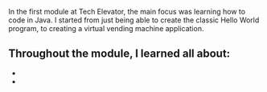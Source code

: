 In the first module at Tech Elevator, the main focus was learning how to code in Java.  I started from just being able to create the classic Hello World program, to creating a virtual vending machine application.  

Throughout the module, I learned all about: 
 - 
 - 
 - 